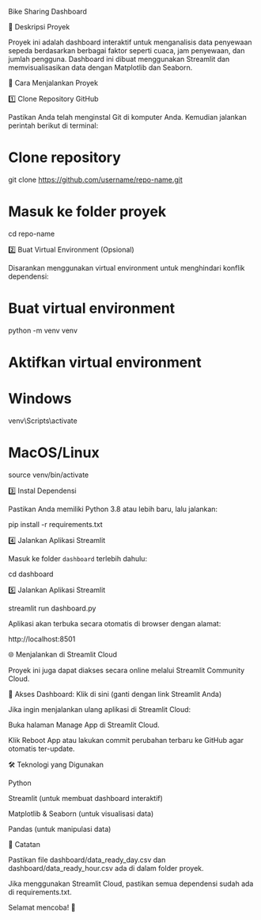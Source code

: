 Bike Sharing Dashboard

📌 Deskripsi Proyek

Proyek ini adalah dashboard interaktif untuk menganalisis data penyewaan sepeda berdasarkan berbagai faktor seperti cuaca, jam penyewaan, dan jumlah pengguna. Dashboard ini dibuat menggunakan Streamlit dan memvisualisasikan data dengan Matplotlib dan Seaborn.

🚀 Cara Menjalankan Proyek

1️⃣ Clone Repository GitHub

Pastikan Anda telah menginstal Git di komputer Anda. Kemudian jalankan perintah berikut di terminal:

# Clone repository
git clone https://github.com/username/repo-name.git

# Masuk ke folder proyek
cd repo-name

2️⃣ Buat Virtual Environment (Opsional)

Disarankan menggunakan virtual environment untuk menghindari konflik dependensi:

# Buat virtual environment
python -m venv venv

# Aktifkan virtual environment
# Windows
venv\Scripts\activate

# MacOS/Linux
source venv/bin/activate

3️⃣ Instal Dependensi

Pastikan Anda memiliki Python 3.8 atau lebih baru, lalu jalankan:

pip install -r requirements.txt

4️⃣ Jalankan Aplikasi Streamlit

Masuk ke folder `dashboard` terlebih dahulu:

cd dashboard

5️⃣ Jalankan Aplikasi Streamlit

streamlit run dashboard.py

Aplikasi akan terbuka secara otomatis di browser dengan alamat:

http://localhost:8501

🌐 Menjalankan di Streamlit Cloud

Proyek ini juga dapat diakses secara online melalui Streamlit Community Cloud.

🔗 Akses Dashboard: Klik di sini (ganti dengan link Streamlit Anda)

Jika ingin menjalankan ulang aplikasi di Streamlit Cloud:

Buka halaman Manage App di Streamlit Cloud.

Klik Reboot App atau lakukan commit perubahan terbaru ke GitHub agar otomatis ter-update.

🛠 Teknologi yang Digunakan

Python

Streamlit (untuk membuat dashboard interaktif)

Matplotlib & Seaborn (untuk visualisasi data)

Pandas (untuk manipulasi data)

📝 Catatan

Pastikan file dashboard/data_ready_day.csv dan dashboard/data_ready_hour.csv ada di dalam folder proyek.

Jika menggunakan Streamlit Cloud, pastikan semua dependensi sudah ada di requirements.txt.

Selamat mencoba! 🚀

